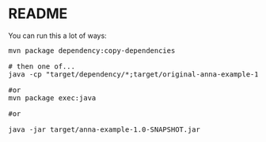 # README

You can run this a lot of ways:

<pre>mvn package dependency:copy-dependencies

# then one of...
java -cp "target/dependency/*;target/original-anna-example-1.0-SNAPSHOT.jar" com.autumncode.annaexample.App`

#or
mvn package exec:java

#or

java -jar target/anna-example-1.0-SNAPSHOT.jar<pre>
